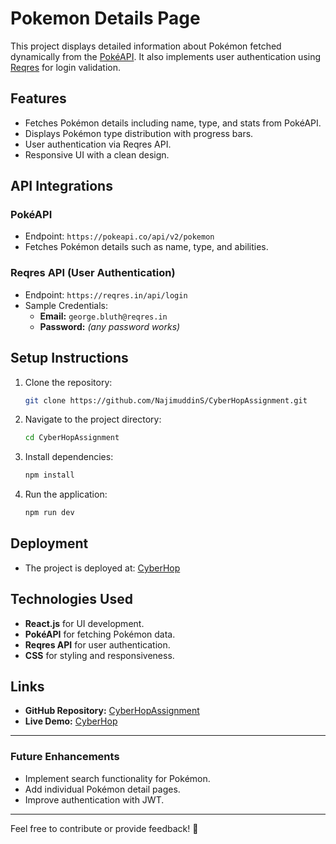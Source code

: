 # Pokemon Details Page

This project displays detailed information about Pokémon fetched dynamically from the [PokéAPI](https://pokeapi.co/). It also implements user authentication using [Reqres](https://reqres.in/) for login validation.

## Features
- Fetches Pokémon details including name, type, and stats from PokéAPI.
- Displays Pokémon type distribution with progress bars.
- User authentication via Reqres API.
- Responsive UI with a clean design.

## API Integrations
### PokéAPI
- Endpoint: `https://pokeapi.co/api/v2/pokemon`
- Fetches Pokémon details such as name, type, and abilities.

### Reqres API (User Authentication)
- Endpoint: `https://reqres.in/api/login`
- Sample Credentials:
  - **Email:** `george.bluth@reqres.in`
  - **Password:** *(any password works)*

## Setup Instructions
1. Clone the repository:
   ```sh
   git clone https://github.com/NajimuddinS/CyberHopAssignment.git
   ```
2. Navigate to the project directory:
   ```sh
   cd CyberHopAssignment
   ```
3. Install dependencies:
   ```sh
   npm install
   ```
4. Run the application:
   ```sh
   npm run dev
   ```

## Deployment
- The project is deployed at: [CyberHop](https://cybhop.netlify.app/login)

## Technologies Used
- **React.js** for UI development.
- **PokéAPI** for fetching Pokémon data.
- **Reqres API** for user authentication.
- **CSS** for styling and responsiveness.

## Links
- **GitHub Repository:** [CyberHopAssignment](https://github.com/NajimuddinS/CyberHopAssignment)
- **Live Demo:** [CyberHop](https://cybhop.netlify.app/login)

---

### Future Enhancements
- Implement search functionality for Pokémon.
- Add individual Pokémon detail pages.
- Improve authentication with JWT.

---

Feel free to contribute or provide feedback! 🚀

